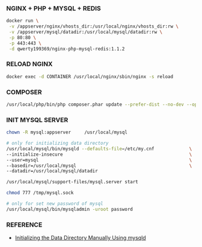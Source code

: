 ### NGINX + PHP + MYSQL + REDIS
```bash
docker run \
 -v /appserver/nginx/vhosts_dir:/usr/local/nginx/vhosts_dir:rw \
 -v /appserver/mysql/datadir:/usr/local/mysql/datadir:rw \
 -p 80:80 \
 -p 443:443 \
 -d qwerty199369/nginx-php-mysql-redis:1.1.2
```

### RELOAD NGINX
```bash
docker exec -d CONTAINER /usr/local/nginx/sbin/nginx -s reload
```

### COMPOSER
```bash
/usr/local/php/bin/php composer.phar update --prefer-dist --no-dev --optimize-autoloader -vvv
```

### INIT MYSQL SERVER
```bash
chown -R mysql:appserver     /usr/local/mysql

# only for initializing data directory
/usr/local/mysql/bin/mysqld --defaults-file=/etc/my.cnf             \
--initialize-insecure                                               \
--user=mysql                                                        \
--basedir=/usr/local/mysql                                          \
--datadir=/usr/local/mysql/datadir

/usr/local/mysql/support-files/mysql.server start

chmod 777 /tmp/mysql.sock

# only for set new password of mysql
/usr/local/mysql/bin/mysqladmin -uroot password
```

### REFERENCE
- [Initializing the Data Directory Manually Using mysqld](https://dev.mysql.com/doc/refman/5.7/en/data-directory-initialization-mysqld.html)
